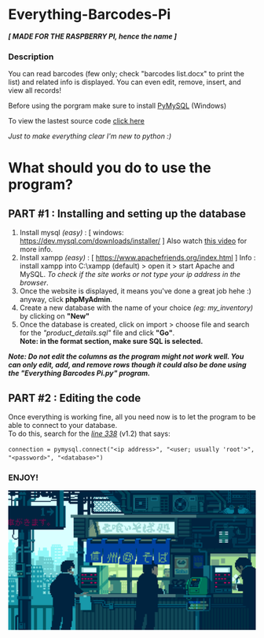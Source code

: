 # Everything-Barcodes-Pi
***[ MADE FOR THE RASPBERRY PI, hence the name ]***

### Description
You can read barcodes (few only; check "barcodes list.docx" to print the list) and related info is displayed. You can even edit, remove, insert, and view all records!

Before using the porgram make sure to install [PyMySQL](https://www.youtube.com/watch?v=Hja8XzTgJHI) (Windows)

To view the lastest source code [click here](https://github.com/TeryakiiSauce/Everything-Barcodes-Pi/blob/master/Releases/Everything%20Barcodes%20Pi%20v1.2.py)

*Just to make everything clear I'm new to python :)*

# What should you do to use the program?

## PART #1 : Installing and setting up the database
1. Install mysql *(easy)* : [ windows: https://dev.mysql.com/downloads/installer/ ] Also watch [this video](https://www.youtube.com/watch?v=2WyFx9Zt7YU) for more info.
2. Install xampp *(easy)* : [ https://www.apachefriends.org/index.html ] Info : install xampp into C:\xampp (default) > open it > start Apache and MySQL. *To check if the site works or not type your ip address in the browser*.
3. Once the website is displayed, it means you've done a great job hehe :) anyway, click **phpMyAdmin**.
4. Create a new database with the name of your choice *(eg: my_inventory)* by clicking on **"New"**
5. Once the database is created, click on import > choose file and search for the *"product_details.sql"* file and click **"Go"**.  
**Note: in the format section, make sure SQL is selected.**

***Note: Do not edit the columns as the program might not work well. You can only edit, add, and remove rows though it could also be done using the "Everything Barcodes Pi.py" program.***

## PART #2 : Editing the code
Once everything is working fine, all you need now is to let the program to be able to connect to your database.  
To do this, search for the [*line 338*](https://github.com/TeryakiiSauce/Everything-Barcodes-Pi/blob/master/Releases/Everything%20Barcodes%20Pi%20v1.2.py#L338) (v1.2) that says:

`connection = pymysql.connect("<ip address>", "<user; usually 'root'>", "<password>", "<database>")`

### ENJOY!

![pixel art of a shop in Japan](https://github.com/TeryakiiSauce/Everything-Barcodes-Pi/blob/master/Resources/pixelart.gif)
